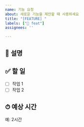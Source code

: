 ```yaml
---
name: 기능 요청
about: 새로운 기능을 제안할 때 사용하세요
title: "[FEATURE] "
labels: ["💫 feat"]
assignees: ''

---
```


## 📌 설명
<!-- 어떤 기능인지 설명해주세요 -->

## ✅ 할 일
- [ ] 작업 1
- [ ] 작업 2

## ⏱ 예상 시간
예: 2시간
